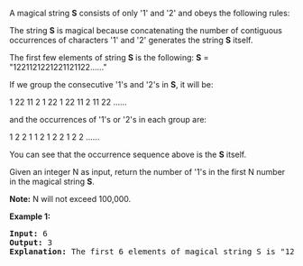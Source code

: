 <div><p>
A magical string <b>S</b> consists of only '1' and '2' and obeys the following rules:
</p>
<p>
The string <b>S</b> is magical because concatenating the number of contiguous occurrences of characters '1' and '2' generates the string <b>S</b> itself.
</p>

<p>
The first few elements of string <b>S</b> is the following:
<b>S</b> = "1221121221221121122……"
</p>

<p>
If we group the consecutive '1's and '2's in <b>S</b>, it will be:
</p>
<p>
1   22  11  2  1  22  1  22  11  2  11  22 ......
</p>
<p>
and the occurrences of '1's or '2's in each group are:
</p>
<p>
1   2	   2    1   1    2     1    2     2    1    2    2 ......
</p>

<p>
You can see that the occurrence sequence above is the <b>S</b> itself. 
</p>

<p>
Given an integer N as input, return the number of '1's in the first N number in the magical string <b>S</b>.
</p>

<p><b>Note:</b>
N will not exceed 100,000.
</p>


<p><b>Example 1:</b><br>
</p><pre><b>Input:</b> 6
<b>Output:</b> 3
<b>Explanation:</b> The first 6 elements of magical string S is "12211" and it contains three 1's, so return 3.
</pre>
<p></p></div>